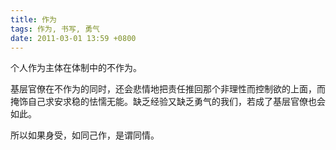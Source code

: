 ```yaml
---
title: 作为
tags: 作为, 书写, 勇气
date: 2011-03-01 13:59 +0800
---
```



个人作为主体在体制中的不作为。

基层官僚在不作为的同时，还会悲情地把责任推回那个非理性而控制欲的上面，而掩饰自己求安求稳的怯懦无能。缺乏经验又缺乏勇气的我们，若成了基层官僚也会如此。

所以如果身受，如同己作，是谓同情。

